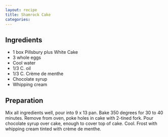 ```yaml
---
layout: recipe
title: Shamrock Cake
categories:
---
```


## Ingredients

- 1 box Pillsbury plus White Cake
- 3 whole eggs
- Cool water
- 1/3 C. oil
- 1/3 C. Crème de menthe
- Chocolate syrup
- Whipping cream

## Preparation

Mix all ingredients well, pour into 9 x 13 pan.  Bake 350 degrees for 30 to 40 minutes.  Remove from oven, poke holes in cake with 2-tined fork.  Pour chocolate syrup over cake, enough to cover top of cake.  Cool.  Frost with whipping cream tinted with crème de menthe.